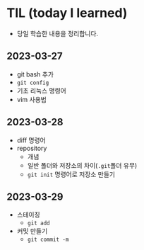 # TIL (today I learned)
- 당일 학습한 내용을 정리합니다.
## 2023-03-27
- git bash 추가
- `git config`
- 기초 리눅스 명령어
- vim 사용법

## 2023-03-28
- diff 명령어
- repository
    - 개념
    - 일반 폴더와 저장소의 차이(`.git`폴더 유무)
    - `git init` 명령어로 저장소 만들기

## 2023-03-29
- 스테이징 
    - `git add`
- 커밋 만들기
    - `git commit -m`